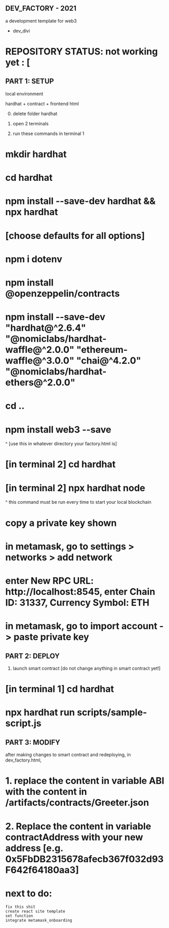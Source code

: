 ## DEV_FACTORY - 2021 

a development template for web3 

- dev_divi  

# REPOSITORY STATUS: not working yet : [ 

## PART 1: SETUP 

local environment 

hardhat + contract + frontend html 

0. delete folder hardhat 

1. open 2 terminals 

2. run these commands in terminal 1 

# mkdir hardhat 

# cd hardhat

# npm install --save-dev hardhat && npx hardhat

# [choose defaults for all options]

# npm i dotenv

# npm install @openzeppelin/contracts

# npm install --save-dev "hardhat@^2.6.4" "@nomiclabs/hardhat-waffle@^2.0.0" "ethereum-waffle@^3.0.0" "chai@^4.2.0" "@nomiclabs/hardhat-ethers@^2.0.0"

# cd .. 

# npm install web3 --save 

^ [use this in whatever directory your factory.html is]

# [in terminal 2] cd hardhat 

# [in terminal 2] npx hardhat node
^ this command must be run every time to start your local blockchain 

# copy a private key shown 

# in metamask, go to settings > networks > add network
# enter New RPC URL: http://localhost:8545, enter Chain ID: 31337, Currency Symbol: ETH  

# in metamask, go to import account -> paste private key 

## PART 2: DEPLOY 

1. launch smart contract [do not change anything in smart contract yet!]

# [in terminal 1] cd hardhat 

# npx hardhat run scripts/sample-script.js 

## PART 3: MODIFY

after making changes to smart contract and redeploying, 
in dev_factory.html, 

# 1. replace the content in variable ABI with the content in /artifacts/contracts/Greeter.json

# 2. Replace the content in variable contractAddress with your new address [e.g. 0x5FbDB2315678afecb367f032d93F642f64180aa3]

#

#

#

# next to do: 
    fix this shit 
    create react site template 
    set function 
    integrate metamask_onboarding 
